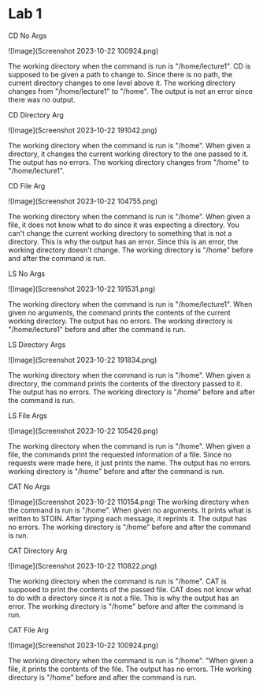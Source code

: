 # Lab 1

CD No Args

![Image](Screenshot 2023-10-22 100924.png)

The working directory when the command is run is  "/home/lecture1". CD is supposed to be given a path to change to. Since there is no path, the current directory changes to one level above it. The working directory changes from "/home/lecture1" to "/home". The output is not an error since there was no output.

CD Directory Arg

![Image](Screenshot 2023-10-22 191042.png)

The working directory when the command is run is "/home". When given a directory, it changes the current working directory to the one passed to it. The output has no errors. The working directory changes from "/home" to "/home/lecture1".

CD File Arg

![Image](Screenshot 2023-10-22 104755.png)

The working directory when the command is run is "/home". When given a file, it does not know what to do since it was expecting a directory. You can't change the current working directory to something that is not a directory. This is why the output has an error. Since this is an error, the working directory doesn't change. The working directory is "/home" before and after the command is run.

LS No Args

![Image](Screenshot 2023-10-22 191531.png)

The working directory when the command is run is "/home/lecture1". When given no arguments, the command prints the contents of the current working directory. The output has no errors. The working directory is "/home/lecture1" before and after the command is run.

LS Directory Args

![Image](Screenshot 2023-10-22 191834.png)

The working directory when the command is run is "/home". When given a directory, the command prints the contents of the directory passed to it. The output has no errors. The working directory is "/home" before and after the command is run.

LS File Args

![Image](Screenshot 2023-10-22 105426.png)

The working directory when the command is run is "/home". When given a file, the commands print the requested information of a file. Since no requests were made here, it just prints the name. The output has no errors. working directory is "/home" before and after the command is run.

CAT No Args

![Image](Screenshot 2023-10-22 110154.png)
The working directory when the command is run is "/home". When given no arguments. It prints what is written to STDIN. After typing each message, it reprints it. The output has no errors. The working directory is "/home" before and after the command is run.

CAT Directory Arg

![Image](Screenshot 2023-10-22 110822.png)

The working directory when the command is run is "/home". CAT is supposed to print the contents of the passed file. CAT does not know what to do with a directory since it is not a file. This is why the output has an error. The working directory is "/home" before and after the command is run.

CAT File Arg

![Image](Screenshot 2023-10-22 100924.png)

The working directory when the command is run is "/home". "When given a file, it prints the contents of the file. The output has no errors. THe working directory is "/home" before and after the command is run.
